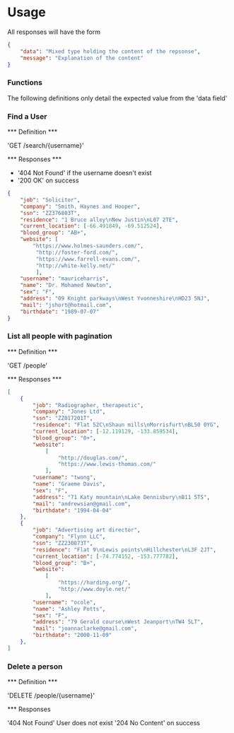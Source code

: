 
# Usage

All responses will have the form 

```json
{
    "data": "Mixed type holding the content of the repsonse",
    "message": "Explanation of the content"
}
```

### Functions

The following definitions only detail the expected value from the 'data field'

### Find a User

*** Definition ***

'GET /search/{username}'

*** Responses ***

- '404 Not Found' if the username doesn't exist
- '200 OK' on success

```json
{
    "job": "Solicitor",
    "company": "Smith, Haynes and Hooper",
    "ssn": "ZZ376803T",
    "residence": "1 Bruce alley\nNew Justin\nL07 2TE",
    "current_location": [-66.491849, -69.512524],
    "blood_group": "AB+",
    "website": [
        "https://www.holmes-saunders.com/",
         "http://foster-ford.com/",
         "https://www.farrell-evans.com/",
         "http://white-kelly.net/"
         ],
    "username": "mauriceharris",
    "name": "Dr. Mohamed Newton",
    "sex": "F",
    "address": "09 Knight parkways\nWest Yvonneshire\nHD23 5NJ",
    "mail": "jshort@hotmail.com",
    "birthdate": "1989-07-07"
}
```

### List all people with pagination

*** Definition ***

'GET /people'

*** Responses ***

```json
[
    {
        "job": "Radiographer, therapeutic",
        "company": "Jones Ltd",
        "ssn": "ZZ017201T",
        "residence": "Flat 52C\nShaun mills\nMorrisfurt\nBL50 0YG",
        "current_location": [-12.119129, -133.859534],
        "blood_group": "0+",
        "website": 
            [
                "http://douglas.com/",
                "https://www.lewis-thomas.com/"
            ],
        "username": "twong",
        "name": "Graeme Davis",
        "sex": "F",
        "address": "71 Katy mountain\nLake Dennisbury\nB11 5TS",
        "mail": "andrewsian@gmail.com",
        "birthdate": "1994-04-04"
    }, 
    {
        "job": "Advertising art director",
        "company": "Flynn LLC",
        "ssn": "ZZ230873T",
        "residence": "Flat 9\nLewis points\nHillchester\nL3F 2JT",
        "current_location": [-74.774152, -153.777782],
        "blood_group": "B+",
        "website": 
            [
                "https://harding.org/",
                "http://www.doyle.net/"
            ],
        "username": "ocole",
        "name": "Ashley Potts",
        "sex": "F",
        "address": "79 Gerald course\nWest Jeanport\nTW4 5LT",
        "mail": "joannaclarke@gmail.com",
        "birthdate": "2000-11-09"
    },
]
```

### Delete a person

*** Definition ***

'DELETE /people/{username}'

*** Responses

'404 Not Found' User does not exist
'204 No Content' on success


